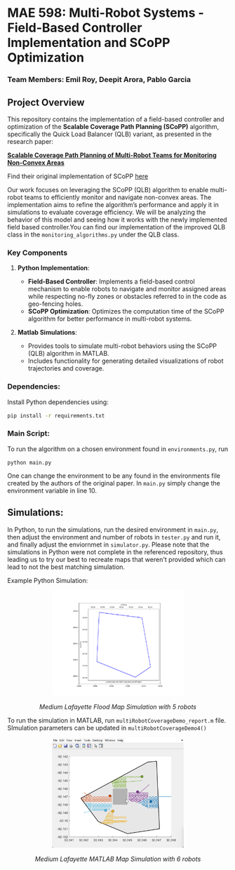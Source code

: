# MAE 598: Multi-Robot Systems - Field-Based Controller Implementation and SCoPP Optimization

### Team Members: **Emil Roy**, **Deepit Arora**, **Pablo Garcia**

## Project Overview
This repository contains the implementation of a field-based controller and optimization of the **Scalable Coverage Path Planning (SCoPP)** algorithm, specifically the Quick Load Balancer (QLB) variant, as presented in the research paper:

[**Scalable Coverage Path Planning of Multi-Robot Teams for Monitoring Non-Convex Areas**](https://arxiv.org/abs/2103.14709)

Find their original implementation of SCoPP [here](https://github.com/adamslab-ub/SCoPP/tree/main)

Our work focuses on leveraging the SCoPP (QLB) algorithm to enable multi-robot teams to efficiently monitor and navigate non-convex areas. The implementation aims to refine the algorithm’s performance and apply it in simulations to evaluate coverage efficiency. We will be analyzing the behavior of this model and seeing how it works with the newly implemented field based controller.You can find our implementation of the improved QLB class in the `monitoring_algorithms.py` under the QLB class.

### Key Components
1. **Python Implementation**:
   - **Field-Based Controller**:
     Implements a field-based control mechanism to enable robots to navigate and monitor assigned areas while respecting no-fly zones or obstacles referred to in the code as geo-fencing holes.
   - **SCoPP Optimization**:
     Optimizes the computation time of the SCoPP algorithm for better performance in multi-robot systems.

2. **Matlab Simulations**:
   - Provides tools to simulate multi-robot behaviors using the SCoPP (QLB) algorithm in MATLAB.
   - Includes functionality for generating detailed visualizations of robot trajectories and coverage.

### Dependencies:
Install Python dependencies using:
```bash
pip install -r requirements.txt
```
### Main Script:
To run the algorithm on a chosen environment found in `environments.py`, run
```
python main.py
```
One can change the environment to be any found in the environments file created by the authors of the original paper. In `main.py` simply change the  environment variable in line 10.


## Simulations:
In Python, to run the simulations, run the desired environment in `main.py`, then adjust the environment and number of robots in `tester.py` and run it, and finally adjust the enviornmet in `simulator.py`. Please note that the simulations in Python were not complete in the referenced repository, thus leading us to try our best to recreate maps that weren't provided which can lead to not the best matching simulation.

Example Python Simulation:
<div align="center">
  <img src="MediumLafayetteFLood/coverage.gif" alt="Medium gif" width="300">
  <p><i>Medium Lafayette Flood Map Simulation with 5 robots</i></p>
</div>

To run the simulation in MATLAB, run `multiRobotCoverageDemo_report.m` file.
SImulation parameters can be updated in `multiRobotCoverageDemo4()` 
<div align="center">
 <img src="MediumLafayetteFLood/matlabcoverage.gif" alt="Medium gif" width="300">
  <p><i>Medium Lafayette MATLAB Map Simulation with 6 robots</i></p>
  </div>
